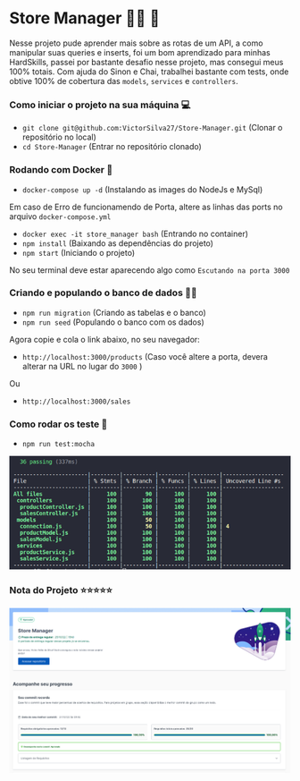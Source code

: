 # Store Manager 👨‍💼 💼

Nesse projeto pude aprender mais sobre as rotas de um API, a como manipular suas queries e inserts, foi um bom aprendizado para minhas HardSkills, passei por bastante desafio nesse projeto, mas consegui meus 100% totais. Com ajuda do Sinon e Chai, trabalhei bastante com tests, onde obtive 100% de cobertura das ``` models ```, ``` services ``` e ```controllers```.

### Como iniciar o projeto na sua máquina 💻

- ``` git clone git@github.com:VictorSilva27/Store-Manager.git ``` (Clonar o repositório no local)
- ``` cd Store-Manager ``` (Entrar no repositório clonado)

### Rodando com Docker 🐋
- ``` docker-compose up -d ``` (Instalando as images do NodeJs e MySql)

Em caso de Erro de funcionamendo de Porta, altere as linhas das ports no arquivo ``` docker-compose.yml ```
- ``` docker exec -it store_manager bash ``` (Entrando no container)
- ``` npm install ``` (Baixando as dependências do projeto)
- ``` npm start ``` (Iniciando o projeto)

No seu terminal deve estar aparecendo algo como ``` Escutando na porta 3000 ```

### Criando e populando o banco de dados 🏦🎲

- ``` npm run migration ``` (Criando as tabelas e o banco)
- ``` npm run seed ``` (Populando o banco com os dados)

Agora copie e cola o link abaixo, no seu navegador: 
- ``` http://localhost:3000/products ``` (Caso você altere a porta, devera alterar na URL no lugar do ``` 3000 ``` )

Ou

- ``` http://localhost:3000/sales ```

### Como rodar os teste 🧪

- ``` npm run test:mocha ```

![Cobertura de Test](Test-Coverage-Store.png)

### Nota do Projeto ⭐⭐⭐⭐⭐
![Nota do Projeto Store Manager](storeManager.png)
